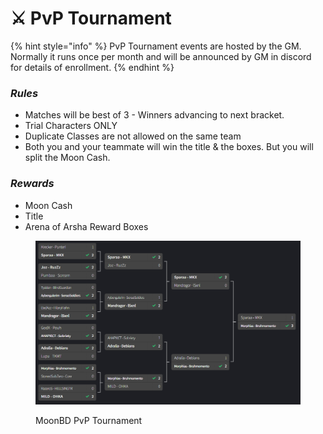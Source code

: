 # ⚔ PvP Tournament

{% hint style="info" %}
PvP Tournament events are hosted by the GM. Normally it runs once per month and will be announced by GM in discord for details of enrollment.
{% endhint %}

### _Rules_

* Matches will be best of 3 - Winners advancing to next bracket.
* Trial Characters ONLY
* Duplicate Classes are not allowed on the same team
* Both you and your teammate will win the title & the boxes. But you will split the Moon Cash.

### _Rewards_

* Moon Cash
* Title
* Arena of Arsha Reward Boxes

<figure><img src="../.gitbook/assets/unknown (3).png" alt=""><figcaption><p>MoonBD PvP Tournament</p></figcaption></figure>
